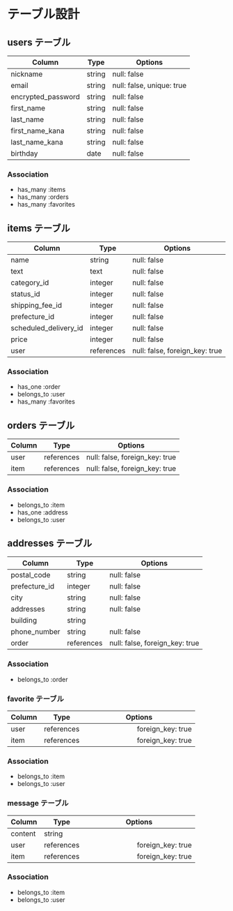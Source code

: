 # テーブル設計

## users テーブル

| Column   | Type   | Options             |
| -------- | ------ | -----------         |
| nickname | string | null: false         |
| email     | string | null: false, unique: true  |
| encrypted_password | string | null: false|
| first_name| string | null: false        |
| last_name | string | null: false        |
| first_name_kana  | string | null: false |
| last_name_kana   | string | null: false |
| birthday  | date | null: false          |

### Association

- has_many :items
- has_many :orders
- has_many :favorites


## items テーブル

| Column | Type   | Options                             |
| ------ | ------ | ------------------------------------|
| name   | string | null: false                         |
| text   | text | null: false                           |
| category_id | integer | null: false                   |
| status_id | integer | null: false                     |
| shipping_fee_id | integer | null: false               |
| prefecture_id | integer  | null: false                |
| scheduled_delivery_id  | integer | null: false        |
| price  | integer | null: false                        |
| user   | references |   null: false, foreign_key: true|

### Association

- has_one :order
- belongs_to :user
- has_many :favorites

## orders テーブル

| Column | Type       | Options                       |
| ------ | ---------- | ------------------------------|
| user   | references | null: false, foreign_key: true|
| item   | references | null: false, foreign_key: true|

### Association

- belongs_to :item
- has_one :address
- belongs_to :user

## addresses テーブル

| Column  | Type       | Options                        |
| ------- | ---------- | ------------------------------ |
| postal_code   | string | null: false                |
| prefecture_id   | integer | null: false             |
| city   | string | null: false                       |
| addresses   | string | null: false                  |
| building | string |                                 |
| phone_number   | string | null: false               |
| order  | references | null: false, foreign_key: true|

### Association

- belongs_to :order

### favorite テーブル

| Column | Type       | Options                       |
| ------ | ---------- | ------------------------------|
| user   | references | 　　　　　　　 foreign_key: true|
| item   | references | 　　　　　　　 foreign_key: true|

### Association

- belongs_to :item
- belongs_to :user


### message テーブル

| Column | Type       | Options                       |
| ------ | ---------- | ------------------------------|
| content| string     |                               |
| user   | references | 　　　　　　　 foreign_key: true|
| item   | references | 　　　　　　　 foreign_key: true|

### Association

- belongs_to :item
- belongs_to :user